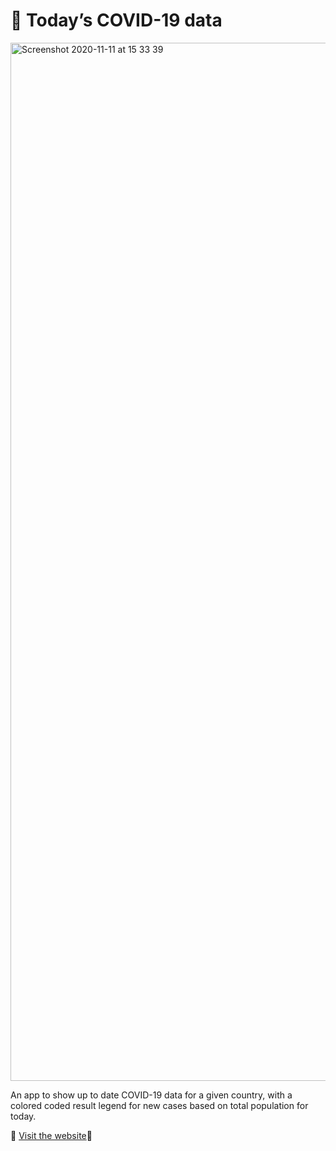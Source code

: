 # 🦠 Today’s COVID-19 data

<img width="1661" alt="Screenshot 2020-11-11 at 15 33 39" src="https://user-images.githubusercontent.com/10253713/98824889-22762700-2434-11eb-99ac-e69a4b601da6.png">

An app to show up to date COVID-19 data for a given country, with a colored coded result
legend for new cases based on total population for today. 

🦠 [Visit the website](https://todays-covid-19-data.netlify.app/)🦠
